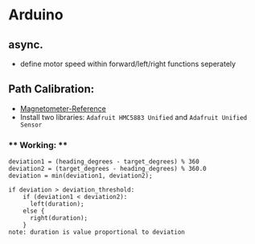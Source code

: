 # Arduino

## async.
- define motor speed within forward/left/right functions seperately


## Path Calibration:
* [Magnetometer-Reference](https://forum.arduino.cc/t/not-reading-a-magnetic-sensor/561257/3)
* Install two libraries: `Adafruit HMC5883 Unified` and `Adafruit Unified Sensor`
### ** Working: **
```
deviation1 = (heading_degrees - target_degrees) % 360
deviation2 = (target_degrees - heading_degrees) % 360.0
deviation = min(deviation1, deviation2);

if deviation > deviation_threshold:
    if (deviation1 < deviation2):
      left(duration);
    else {
      right(duration);
    }
note: duration is value proportional to deviation
```
